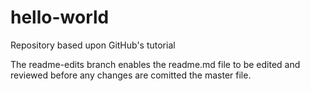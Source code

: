 # hello-world
Repository based upon GitHub's tutorial

The readme-edits branch enables the readme.md file to be edited and reviewed before any changes are comitted the master file.

